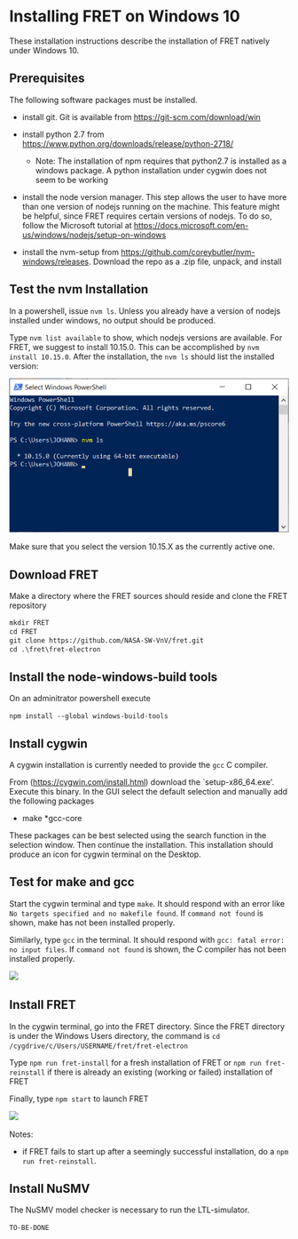 # Installing FRET on Windows 10

These installation instructions describe the installation of FRET
natively under Windows 10.

## Prerequisites

The following software packages must be installed.

* install git.
  Git is available from https://git-scm.com/download/win

* install python 2.7 from https://www.python.org/downloads/release/python-2718/

  * Note: The installation of npm requires that python2.7 is installed as a windows package. A python installation under cygwin does not seem to be working


* install the node version manager. This step allows the user to have more than one version of nodejs running on the machine. This feature might be helpful, since FRET requires certain versions of nodejs.
To do so, follow the Microsoft tutorial at https://docs.microsoft.com/en-us/windows/nodejs/setup-on-windows

* install the nvm-setup from https://github.com/coreybutler/nvm-windows/releases. Download the repo as a .zip file, unpack, and install

## Test the nvm Installation

In a powershell, issue `nvm ls`. Unless you already have a version of nodejs installed under windows, no output should be produced.

Type `nvm list available` to show, which nodejs versions are available.
For FRET, we suggest to install 10.15.0.
This can be accomplished by `nvm install 10.15.0`.
After the installation, the `nvm ls` should list the installed version:

<img src="./_media/screen_shots/nvm_installed_nodejs.png">


Make sure that you select the version 10.15.X as the currently active one.

## Download FRET

Make a directory where the FRET sources should reside and clone the
FRET repository
```
mkdir FRET
cd FRET
git clone https://github.com/NASA-SW-VnV/fret.git
cd .\fret\fret-electron
```

## Install the node-windows-build tools

On an adminitrator powershell execute

```npm install --global windows-build-tools```

## Install cygwin

A cygwin installation is currently needed to provide the `gcc` C compiler.

From (https://cygwin.com/install.html) download the `setup-x86_64.exe'.
Execute this binary.
In the GUI select the default selection and manually add the following
packages

* make
*gcc-core

These packages can be best selected using the search function in the selection window. Then continue the installation.
This installation should produce an icon for cygwin terminal on the Desktop.

## Test for make and gcc

Start the cygwin terminal and type `make`.
It should respond with an error like
`No targets specified and no makefile found`.
If `command not found` is shown, make has not been installed properly.

Similarly, type `gcc` in the terminal.
It should respond with `gcc: fatal error: no input files`.
If `command not found` is shown, the C compiler has not been installed properly.

<img src="./_media/screen_shots/cygwin_test_prerequisites.png">

## Install FRET

In the cygwin terminal, go into the FRET directory. Since the FRET 
directory is under the Windows Users directory, the command is
`cd /cygdrive/c/Users/USERNAME/fret/fret-electron`

Type `npm run fret-install` for a fresh installation of FRET or
`npm run fret-reinstall` if there is already an existing (working or
failed) installation of FRET

Finally, type `npm start` to launch FRET


<img src="./_media/screen_shots/fret-on-windows.png">


Notes:
* if FRET fails to start up after a seemingly successful installation,
do a `npm run fret-reinstall`.

## Install NuSMV 

The NuSMV model checker is necessary to run the LTL-simulator.

```TO-BE-DONE```


